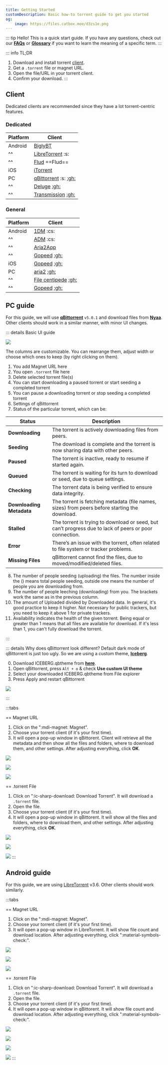 ```yaml
---
title: Getting Started
customDescription: Basic how-to torrent guide to get you started 
og:
    image: https://files.catbox.moe/d3zs1e.png
---
```



<GradientCard title="Getting Started" description="Basic how-to torrent guide to get you started" theme="turquoise" variant="thin"/>

::: tip Hello!
This is a quick start guide. If you have any questions, check out our [**FAQs**](/torrenting/faq) or [**Glossary**](/torrenting/glossary) if you want to learn the meaning of a specific term.
:::

::: info TL;DR
1. Download and install torrent [client](#client).
2. Get a `.torrent` file or magnet URL.
3. Open the file/URL in your torrent client.
4. Confirm your download.
:::

## Client

Dedicated clients are recommended since they have a lot torrent-centric features.

### Dedicated

| Platform | Client |
|-|-|
| Android   | [BiglyBT](https://play.google.com/store/apps/details?id=com.biglybt.android.client) |
| ^^        | [LibreTorrent](https://github.com/proninyaroslav/libretorrent) :s: |
| ^^        | [Flud](https://play.google.com/store/apps/details?id=com.delphicoder.flud) ==Flud== |
| iOS       | [iTorrent](https://github.com/XITRIX/iTorrent) |
| PC        | [qBittorrent](https://www.qbittorrent.org/) :s: [:gh:](https://github.com/qbittorrent/qBittorrent/) |
| ^^        | [Deluge](https://www.deluge-torrent.org/) [:gh:](https://github.com/deluge-torrent/deluge) |
| ^^        | [Transmission](https://transmissionbt.com/) [:gh:](https://github.com/transmission/transmission) |

### General

| Platform | Client |
|-|-|
| Android  | [1DM](https://play.google.com/store/apps/details?id=idm.internet.download.manager) :cs: |
| ^^       | [ADM](https://play.google.com/store/apps/details?id=com.dv.adm) :cs: |
| ^^       | [Aria2App](https://github.com/devgianlu/Aria2App) |
| ^^       | [Gopeed](https://gopeed.com/) [:gh:](https://github.com/GopeedLab/gopeed) |
| iOS      | [Gopeed](https://gopeed.com/) [:gh:](https://github.com/GopeedLab/gopeed) |
| PC       | [aria2](https://aria2.github.io/) [:gh:](https://github.com/aria2/aria2) |
| ^^       | [File centipede](https://filecxx.com/en_US/index.html) [:gh:](https://github.com/filecxx/FileCentipede) |
| ^^       | [Gopeed](https://gopeed.com/) [:gh:](https://github.com/GopeedLab/gopeed) |


## PC guide

For this guide, we will use [**qBittorrent**](https://www.qbittorrent.org/) `v5.0.1` and download files from [**Nyaa**](https://nyaa.si/). Other clients should work in a similar manner, with minor UI changes.

::: details Basic UI guide

![](/torrenting/start/0.png)

The columns are customizable. You can rearrange them, adjust width or choose which ones to keep (by right clicking on them).

1. You add Magnet URL here
2. You open `.torrent` file here
3. Delete selected torrent file(s)
4. You can start downloading a paused torrent or start seeding a completed torrent
5. You can pause a downloading torrent or stop seeding a completed torrent
6. Settings of qBittorrent
7. Status of the particular torrent, which can be:

| Status                  | Description                                                                                              |
|-------------------------|----------------------------------------------------------------------------------------------------------|
| **Downloading**         | The torrent is actively downloading files from peers. |
| **Seeding**             | The download is complete and the torrent is now sharing data with other peers. |
| **Paused**              | The torrent is inactive, ready to resume if started again. |
| **Queued**              | The torrent is waiting for its turn to download or seed, due to queue settings. |
| **Checking**            | The torrent data is being verified to ensure data integrity. |
| **Downloading Metadata** | The torrent is fetching metadata (file names, sizes) from peers before starting the download. |
| **Stalled**             | The torrent is trying to download or seed, but can’t progress due to lack of peers or poor connection. |
| **Error**               | There’s an issue with the torrent, often related to file system or tracker problems. |
| **Missing Files**       | qBittorrent cannot find the files, due to moved/modified/deleted files. |

8. The number of people seeding (uploading) the files. The number inside the () means total people seeding, outside one means the number of people you are downloading from.
9. The number of people leeching (downloading) from you. The brackets work the same as in the previous column.
10. The amount of Uploaded divided by Downloaded data. In general, it's good practice to keep it higher. Not necessary for public trackers, but you need to keep it above 1 for private trackers.
11. Availability indicates the health of the given torrent. Being equal or greater than 1 means that all files are available for download. If it's less than 1, you can't fully download the torrent.

:::

::: details Why does qBittorrent look different?
Default dark mode of qBittorrent is just too ugly. So we are using a custom theme, [**Iceberg**](https://github.com/CyberSeas/qBittorrentDarktheme).

0. Download ICEBERG.qbtheme from [**here**](https://github.com/CyberSeas/qBittorrentDarktheme/blob/master/ICEBERG.qbtheme).
1. Open qBittorrent, press `Alt + o` & check **Use custom UI theme**
2. Select your downloaded ICEBERG.qbtheme from File explorer
3. Press Apply and restart qBittorrent

![](/torrenting/start/100.png)

:::


:::tabs

== Magnet URL

1. Click on the ":mdi-magnet: Magnet".
2. Choose your torrent client (if it's your first time).
3. It will open a pop-up window in qBittorent. Client will retrieve all the metadata and then show all the files and folders, where to download them, and other settings. After adjusting everything, click **OK**.

![](/torrenting/mag1.png)

![](/torrenting/mag2.png)

![](/torrenting/mag3.png)

== .torrent File

1. Click on ":ic-sharp-download: Download Torrent". It will download a `.torrent` file.
2. Open the file.
3. Choose your torrent client (if it's your first time).
4. It will open a pop-up window in qBittorent. It will show all the files and folders, where to download them, and other settings. After adjusting everything, click **OK**.

![](/torrenting/tor1.png)

![](/torrenting/tor2.png)

![](/torrenting/tor3.png)
:::

## Android guide

For this guide, we are using [LibreTorrent](https://play.google.com/store/apps/details?id=org.proninyaroslav.libretorrent) v3.6. Other clients should work similarly.

:::tabs

== Magnet URL

1. Click on the ":mdi-magnet: Magnet".
2. Choose your torrent client (if it's your first time).
3. It will open a pop-up window in LibreTorrent. It will show file count and download location. After adjusting everything, click ":material-symbols-check:".

![](/torrenting/lib1.png)

![](/torrenting/lib2.png)

![](/torrenting/lib3.png)

== .torrent File

1. Click on ":ic-sharp-download: Download Torrent". It will download a `.torrent` file.
2. Open the file.
3. Choose your torrent client (if it's your first time).
4. It will open a pop-up window in qBittorent. It will show file count and download location. After adjusting everything, click ":material-symbols-check:".

![](/torrenting/lib4.png)

![](/torrenting/lib5.png)

![](/torrenting/lib6.png)

![](/torrenting/lib7.png)
:::